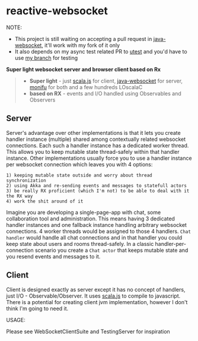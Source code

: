 reactive-websocket
================

NOTE: 
* This project is still waiting on accepting a pull request in [java-websocket][2], it'll work with my fork of it only
* It also depends on my async test related PR to [utest](https://github.com/lihaoyi/utest/pull/40) and you'd have to use [my branch](https://github.com/l15k4/utest/tree/scala-js-0.6.0-SNAPSHOT) for testing

**Super light websocket server and browser client based on Rx**

> - **Super light** - just [scala.js][1] for client, [java-websocket][2] for server, [monifu][3] for both and a few hundreds LOscalaC
> - **based on RX** - events and I/O handled using Observables and Observers

Server
--------

Server's advantage over other implementations is that it lets you create handler instance (multiple) shared among contextually related websocket connections. Each such a handler instance has a dedicated worker thread. This allows you to keep mutable state thread-safely within that handler instance. Other implementations usually force you to use a handler instance per websocket connection which leaves you with 4 options:

	1) keeping mutable state outside and worry about thread synchronization
	2) using Akka and re-sending events and messages to statefull actors
	3) be really RX proficient (which I'm not) to be able to deal with it the RX way
	4) work the shit around of it

Imagine you are developing a single-page-app with chat, some collaboration tool and administration. This means having 3 dedicated handler instances and one fallback instance handling arbitrary websocket connections. 4 worker threads would be assigned to those 4 handlers. `Chat handler` would handle all chat connections and in that handler you could keep state about users and rooms thread-safely. In a classic handler-per-connection scenario you create a `Chat actor` that keeps mutable state and you resend events and messages to it.

Client
--------

Client is designed exactly as server except it has no concept of handlers, just I/O - Observable/Observer. It uses [scala.js][1] to compile to javascript. There is a potential for creating client jvm implementation, however I don't think I'm going to need it.


USAGE:

Please see WebSocketClientSuite and TestingServer for inspiration

  [1]: http://www.scala-js.org/
  [2]: https://github.com/TooTallNate/Java-WebSocket
  [3]: https://github.com/monifu